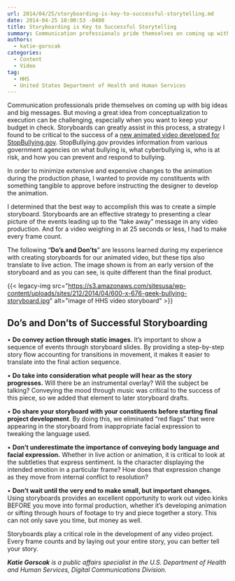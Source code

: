 ```yaml
---
url: 2014/04/25/storyboarding-is-key-to-successful-storytelling.md
date: 2014-04-25 10:00:53 -0400
title: Storyboarding is Key to Successful Storytelling
summary: Communication professionals pride themselves on coming up with big ideas and big messages. But moving a great idea from conceptualization to execution can be challenging, especially when you want to keep your budget in check. Storyboards can greatly assist in this process, a strategy I found to be critical to the success of a new
authors:
  - katie-gorscak
categories:
  - Content
  - Video
tag:
  - HHS
  - United States Department of Health and Human Services
---
```


Communication professionals pride themselves on coming up with big ideas and big messages. But moving a great idea from conceptualization to execution can be challenging, especially when you want to keep your budget in check. Storyboards can greatly assist in this process, a strategy I found to be critical to the success of a [new animated video developed for StopBullying.gov](http://www.stopbullying.gov/videos/2014/03/labels-dont-define-you.html). StopBullying.gov provides information from various government agencies on what bullying is, what cyberbullying is, who is at risk, and how you can prevent and respond to bullying.

In order to minimize extensive and expensive changes to the animation during the production phase, I wanted to provide my constituents with something tangible to approve before instructing the designer to develop the animation.

I determined that the best way to accomplish this was to create a simple storyboard. Storyboards are an effective strategy to presenting a clear picture of the events leading up to the “take away” message in any video production. And for a video weighing in at 25 seconds or less, I had to make every frame count.

The following “**Do’s and Don’ts**” are lessons learned during my experience with creating storyboards for our animated video, but these tips also translate to live action. The image shown is from an early version of the storyboard and as you can see, is quite different than the final product.

{{< legacy-img src="https://s3.amazonaws.com/sitesusa/wp-content/uploads/sites/212/2014/04/600-x-676-geek-bullying-storyboard.jpg" alt="image of HHS video storyboard" >}}

## **Do’s and Don&#8217;ts of Successful Storyboarding**

• **Do convey action through static images**. It’s important to show a sequence of events through storyboard slides. By providing a step-by-step story flow accounting for transitions in movement, it makes it easier to translate into the final action sequence.
  
• **Do take into consideration what people will hear as the story progresses.** Will there be an instrumental overlay? Will the subject be talking? Conveying the mood through music was critical to the success of this piece, so we added that element to later storyboard drafts.
  
• **Do share your storyboard with your constituents before starting final project development**. By doing this, we eliminated “red flags” that were appearing in the storyboard from inappropriate facial expression to tweaking the language used.
  
• **Don’t underestimate the importance of conveying body language and facial expression.** Whether in live action or animation, it is critical to look at the subtleties that express sentiment. Is the character displaying the intended emotion in a particular frame? How does that expression change as they move from internal conflict to resolution?
  
• **Don’t wait until the very end to make small, but important changes.** Using storyboards provides an excellent opportunity to work out video kinks BEFORE you move into formal production, whether it&#8217;s developing animation or sifting through hours of footage to try and piece together a story. This can not only save you time, but money as well.

Storyboards play a critical role in the development of any video project. Every frame counts and by laying out your entire story, you can better tell your story.

_**Katie Gorscak** is a public affairs specialist in the U.S. Department of Health and Human Services, Digital Communications Division._